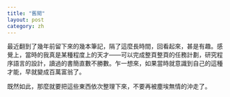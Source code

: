 ```yaml
---
title: "舊聞"
layout: post
category: zh
---
```


最近翻到了幾年前留下來的幾本筆記，隔了這麼長時間，回看起來，甚是有趣。感覺上，當時的我真是某種程度上的天才——可以完成整頁整頁的任務計劃，研究程序語言的設計，讀過的書簡直數不勝數。乍一想來，如果當時就意識到自己的這種才能，早就變成百萬富翁了。

既然如此，那麼就要把這些東西依次整理下來，不要再被塵埃無情的沖走了。
